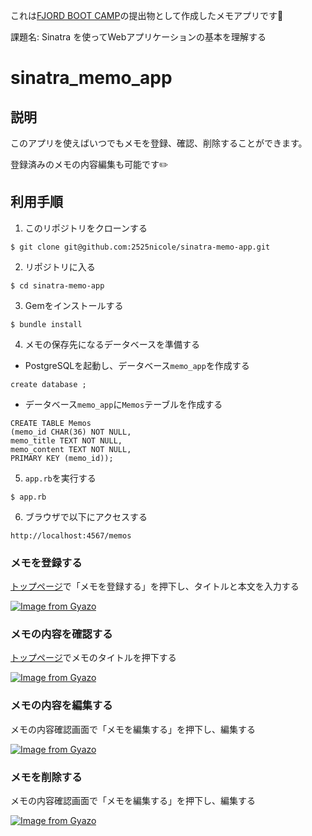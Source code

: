 これは[FJORD BOOT CAMP](https://bootcamp.fjord.jp/)の提出物として作成したメモアプリです📝

課題名: Sinatra を使ってWebアプリケーションの基本を理解する

# sinatra_memo_app

## 説明
このアプリを使えばいつでもメモを登録、確認、削除することができます。

登録済みのメモの内容編集も可能です✏️

## 利用手順

1. このリポジトリをクローンする

`$ git clone git@github.com:2525nicole/sinatra-memo-app.git`

2. リポジトリに入る

`$ cd sinatra-memo-app`

3. Gemをインストールする

`$ bundle install`

4. メモの保存先になるデータベースを準備する

- PostgreSQLを起動し、データベース`memo_app`を作成する

```
create database ;
```

- データベース`memo_app`に`Memos`テーブルを作成する

```
CREATE TABLE Memos
(memo_id CHAR(36) NOT NULL,
memo_title TEXT NOT NULL,
memo_content TEXT NOT NULL,
PRIMARY KEY (memo_id));
```

5. `app.rb`を実行する

`$ app.rb`

6. ブラウザで以下にアクセスする

`http://localhost:4567/memos`

### メモを登録する

[トップページ](http://localhost:4567/memos)で「メモを登録する」を押下し、タイトルと本文を入力する

[![Image from Gyazo](https://i.gyazo.com/550c1d3a83943f2e76ad43db71bb1e9a.gif)](https://gyazo.com/550c1d3a83943f2e76ad43db71bb1e9a)


### メモの内容を確認する

[トップページ](http://localhost:4567/memos)でメモのタイトルを押下する

[![Image from Gyazo](https://i.gyazo.com/2a7b91fa96773281dc8f4015bd720a03.gif)](https://gyazo.com/2a7b91fa96773281dc8f4015bd720a03)


### メモの内容を編集する

メモの内容確認画面で「メモを編集する」を押下し、編集する

[![Image from Gyazo](https://i.gyazo.com/d5c9aa99d12b00e7ec9d6eac2d6e7173.gif)](https://gyazo.com/d5c9aa99d12b00e7ec9d6eac2d6e7173)


### メモを削除する

メモの内容確認画面で「メモを編集する」を押下し、編集する

[![Image from Gyazo](https://i.gyazo.com/aabae616adcb7e1719dc123aed6f2d3f.gif)](https://gyazo.com/aabae616adcb7e1719dc123aed6f2d3f)
